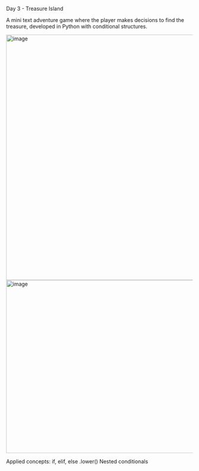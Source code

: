 Day 3 - Treasure Island

A mini text adventure game where the player makes decisions to find the treasure, developed in Python with conditional structures.

<img width="974" height="661" alt="image" src="https://github.com/user-attachments/assets/aa88a5ba-2212-4106-aa58-e02743b59015" />


<img width="965" height="466" alt="image" src="https://github.com/user-attachments/assets/19e48ef3-5185-4cd2-9875-1b858731f6b6" />

Applied concepts:
if, elif, else
.lower()
Nested conditionals

